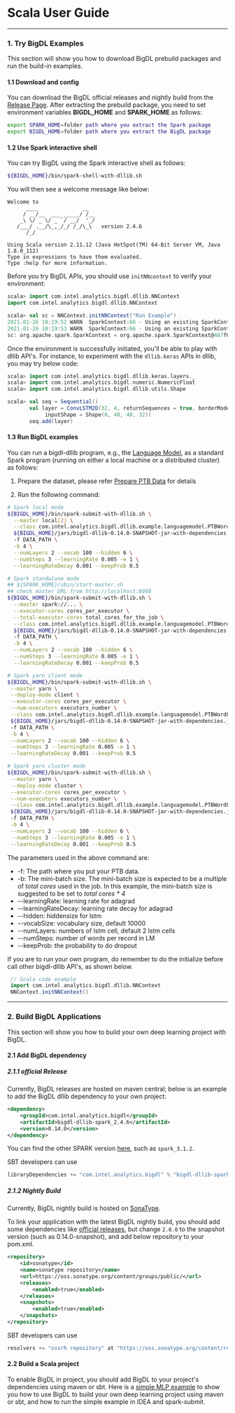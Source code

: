 # Scala User Guide

---

### **1. Try BigDL Examples**
This section will show you how to download BigDL prebuild packages and run the build-in examples.

#### **1.1 Download and config** 
You can download the BigDL official releases and nightly build from the [Release Page](../release.md). After extracting the prebuild package, you need to set environment variables **BIGDL_HOME** and **SPARK_HOME** as follows:

```bash
export SPARK_HOME=folder path where you extract the Spark package
export BIGDL_HOME=folder path where you extract the BigDL package
```

#### **1.2 Use Spark interactive shell**
You can  try BigDL using the Spark interactive shell as follows:

```bash
${BIGDL_HOME}/bin/spark-shell-with-dllib.sh
```

You will then see a welcome message like below:

```
Welcome to
      ____              __
     / __/__  ___ _____/ /__
    _\ \/ _ \/ _ `/ __/  '_/
   /___/ .__/\_,_/_/ /_/\_\   version 2.4.6
      /_/
         
Using Scala version 2.11.12 (Java HotSpot(TM) 64-Bit Server VM, Java 1.8.0_112)
Type in expressions to have them evaluated.
Type :help for more information.
```

Before you try BigDL APIs, you should use `initNNcontext` to verify your environment:

```scala
scala> import com.intel.analytics.bigdl.dllib.NNContext
import com.intel.analytics.bigdl.dllib.NNContext

scala> val sc = NNContext.initNNContext("Run Example")
2021-01-26 10:19:52 WARN  SparkContext:66 - Using an existing SparkContext; some configuration may not take effect.
2021-01-26 10:19:53 WARN  SparkContext:66 - Using an existing SparkContext; some configuration may not take effect.
sc: org.apache.spark.SparkContext = org.apache.spark.SparkContext@487f025
```
Once the environment is successfully initiated, you'll be able to play with dllib API's.
For instance, to experiment with the ````dllib.keras```` APIs in dllib, you may try below code:
```scala
scala> import com.intel.analytics.bigdl.dllib.keras.layers._
scala> import com.intel.analytics.bigdl.numeric.NumericFloat
scala> import com.intel.analytics.bigdl.dllib.utils.Shape

scala> val seq = Sequential()
       val layer = ConvLSTM2D(32, 4, returnSequences = true, borderMode = "same",
            inputShape = Shape(8, 40, 40, 32))
       seq.add(layer)
```

#### **1.3 Run BigDL examples**

You can run a bigdl-dllib program, e.g., the [Language Model](https://github.com/intel-analytics/BigDL/tree/branch-2.0/scala/dllib/src/main/scala/com/intel/analytics/bigdl/dllib/example/languagemodel), as a standard Spark program (running on either a local machine or a distributed cluster) as follows:

1. Prepare the dataset, please refer [Prepare PTB Data](https://github.com/intel-analytics/BigDL/tree/branch-2.0/scala/dllib/src/main/scala/com/intel/analytics/bigdl/dllib/example/languagemodel) for details

2. Run the following command:
```bash
# Spark local mode
${BIGDL_HOME}/bin/spark-submit-with-dllib.sh \
  --master local[2] \
  --class com.intel.analytics.bigdl.dllib.example.languagemodel.PTBWordLM \
  ${BIGDL_HOME}/jars/bigdl-dllib-0.14.0-SNAPSHOT-jar-with-dependencies.jar \   #change to your jar file if your download is not spark_2.4.3-0.14.0
  -f DATA_PATH \
  -b 4 \
  --numLayers 2 --vocab 100 --hidden 6 \
  --numSteps 3 --learningRate 0.005 -e 1 \
  --learningRateDecay 0.001 --keepProb 0.5

# Spark standalone mode
## ${SPARK_HOME}/sbin/start-master.sh
## check master URL from http://localhost:8080
${BIGDL_HOME}/bin/spark-submit-with-dllib.sh \
  --master spark://... \
  --executor-cores cores_per_executor \
  --total-executor-cores total_cores_for_the_job \
  --class com.intel.analytics.bigdl.dllib.example.languagemodel.PTBWordLM \
  ${BIGDL_HOME}/jars/bigdl-dllib-0.14.0-SNAPSHOT-jar-with-dependencies.jar \   #change to your jar file if your download is not spark_2.4.3-0.14.0
  -f DATA_PATH \
  -b 4 \
  --numLayers 2 --vocab 100 --hidden 6 \
  --numSteps 3 --learningRate 0.005 -e 1 \
  --learningRateDecay 0.001 --keepProb 0.5

# Spark yarn client mode
${BIGDL_HOME}/bin/spark-submit-with-dllib.sh \
 --master yarn \
 --deploy-mode client \
 --executor-cores cores_per_executor \
 --num-executors executors_number \
 --class com.intel.analytics.bigdl.dllib.example.languagemodel.PTBWordLM \
 ${BIGDL_HOME}/jars/bigdl-dllib-0.14.0-SNAPSHOT-jar-with-dependencies.jar \   #change to your jar file if your download is not spark_2.4.3-0.14.0
 -f DATA_PATH \
 -b 4 \
 --numLayers 2 --vocab 100 --hidden 6 \
 --numSteps 3 --learningRate 0.005 -e 1 \
 --learningRateDecay 0.001 --keepProb 0.5

# Spark yarn cluster mode
${BIGDL_HOME}/bin/spark-submit-with-dllib.sh \
 --master yarn \
 --deploy-mode cluster \
 --executor-cores cores_per_executor \
 --num-executors executors_number \
 --class com.intel.analytics.bigdl.dllib.example.languagemodel.PTBWordLM \
 ${BIGDL_HOME}/jars/bigdl-dllib-0.14.0-SNAPSHOT-jar-with-dependencies.jar \   #change to your jar file if your download is not spark_2.4.3-0.14.0
 -f DATA_PATH \
 -b 4 \
 --numLayers 2 --vocab 100 --hidden 6 \
 --numSteps 3 --learningRate 0.005 -e 1 \
 --learningRateDecay 0.001 --keepProb 0.5
```

  The parameters used in the above command are:

  * -f: The path where you put your PTB data.
  * -b: The mini-batch size. The mini-batch size is expected to be a multiple of *total cores* used in the job. In this example, the mini-batch size is suggested to be set to *total cores * 4*
  * --learningRate: learning rate for adagrad
  * --learningRateDecay: learning rate decay for adagrad
  * --hidden: hiddensize for lstm
  * --vocabSize: vocabulary size, default 10000
  * --numLayers: numbers of lstm cell, default 2 lstm cells
  * --numSteps: number of words per record in LM
  * --keepProb: the probability to do dropout

If you are to run your own program, do remember to do the initialize before call other bigdl-dllib API's, as shown below.
```scala
 // Scala code example
 import com.intel.analytics.bigdl.dllib.NNContext
 NNContext.initNNContext()
```
--- 

### **2. Build BigDL Applications**

This section will show you how to build your own deep learning project with BigDL. 

#### **2.1 Add BigDL dependency**
##### **2.1.1 official Release** 
Currently, BigDL releases are hosted on maven central; below is an example to add the BigDL dllib dependency to your own project:

```xml
<dependency>
    <groupId>com.intel.analytics.bigdl</groupId>
    <artifactId>bigdl-dllib-spark_2.4.6</artifactId>
    <version>0.14.0</version>
</dependency>
```

You can find the other SPARK version [here](https://search.maven.org/search?q=bigdl-dllib), such as `spark_3.1.2`.   


SBT developers can use
```sbt
libraryDependencies += "com.intel.analytics.bigdl" % "bigdl-dllib-spark_2.4.6" % "0.14.0"
```

##### **2.1.2 Nightly Build**

Currently, BigDL nightly build is hosted on [SonaType](https://oss.sonatype.org/content/groups/public/com/intel/analytics/bigdl/).

To link your application with the latest BigDL nightly build, you should add some dependencies like [official releases](#11-official-release), but change `2.0.0` to the snapshot version (such as 0.14.0-snapshot), and add below repository to your pom.xml.


```xml
<repository>
    <id>sonatype</id>
    <name>sonatype repository</name>
    <url>https://oss.sonatype.org/content/groups/public/</url>
    <releases>
        <enabled>true</enabled>
    </releases>
    <snapshots>
        <enabled>true</enabled>
    </snapshots>
</repository>
```

SBT developers can use
```sbt
resolvers += "ossrh repository" at "https://oss.sonatype.org/content/repositories/snapshots/"
```


#### **2.2 Build a Scala project**
To enable BigDL in project, you should add BigDL to your project's dependencies using maven or sbt. Here is a [simple MLP example](https://github.com/intel-analytics/BigDL/tree/branch-2.0/apps/SimpleMlp) to show you how to use BigDL to build your own deep learning project using maven or sbt, and how to run the simple example in IDEA and spark-submit.

